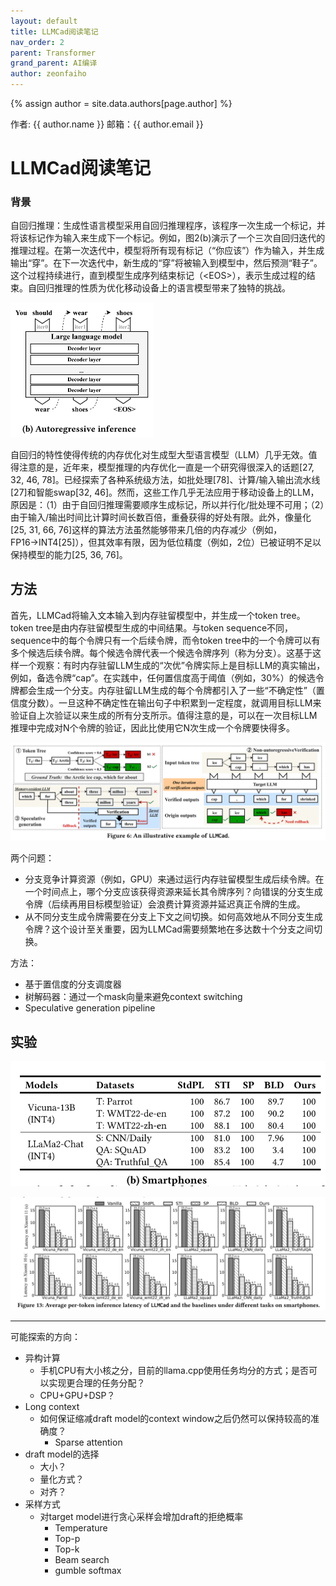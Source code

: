 ```yaml
---
layout: default
title: LLMCad阅读笔记
nav_order: 2
parent: Transformer
grand_parent: AI编译
author: zeonfaiho
---
```


{% assign author = site.data.authors[page.author] %}
<div> 作者: {{ author.name }}  
 邮箱：{{ author.email }}
</div>

<script type="text/javascript" async
  src="https://cdnjs.cloudflare.com/ajax/libs/mathjax/2.7.7/MathJax.js?config=TeX-MML-AM_CHTML">
</script>

<script type="text/x-mathjax-config">
  MathJax.Hub.Config({
    tex2jax: {
      inlineMath: [['$','$'], ['\\(','\\)']],
      processEscapes: true
    }
  });
</script>

# LLMCad阅读笔记

### 背景

自回归推理：生成性语言模型采用自回归推理程序，该程序一次生成一个标记，并将该标记作为输入来生成下一个标记。例如，图2(b)演示了一个三次自回归迭代的推理过程。在第一次迭代中，模型将所有现有标记（“你应该”）作为输入，并生成输出“穿”。在下一次迭代中，新生成的“穿”将被输入到模型中，然后预测“鞋子”。这个过程持续进行，直到模型生成序列结束标记（\<EOS\>），表示生成过程的结束。自回归推理的性质为优化移动设备上的语言模型带来了独特的挑战。

<img src="./LLMCad%E9%98%85%E8%AF%BB%E7%AC%94%E8%AE%B0.assets/image-20231111135653612.png" alt="image-20231111135653612" style="zoom:50%;" />

自回归的特性使得传统的内存优化对生成型大型语言模型（LLM）几乎无效。值得注意的是，近年来，模型推理的内存优化一直是一个研究得很深入的话题[27, 32, 46, 78]。已经探索了各种系统级方法，如批处理[78]、计算/输入输出流水线[27]和智能swap[32, 46]。然而，这些工作几乎无法应用于移动设备上的LLM，原因是：（1）由于自回归推理需要顺序生成标记，所以并行化/批处理不可用；（2）由于输入/输出时间比计算时间长数百倍，重叠获得的好处有限。此外，像量化[25, 31, 66, 76]这样的算法方法虽然能够带来几倍的内存减少（例如，FP16→INT4[25]），但其效率有限，因为低位精度（例如，2位）已被证明不足以保持模型的能力[25, 36, 76]。

## 方法

首先，LLMCad将输入文本输入到内存驻留模型中，并生成一个token tree。token tree是由内存驻留模型生成的中间结果。与token sequence不同，sequence中的每个令牌只有一个后续令牌，而令token tree中的一个令牌可以有多个候选后续令牌。每个候选令牌代表一个候选令牌序列（称为分支）。这基于这样一个观察：有时内存驻留LLM生成的“次优”令牌实际上是目标LLM的真实输出，例如，备选令牌“cap”。在实践中，任何置信度高于阈值（例如，30%）的候选令牌都会生成一个分支。内存驻留LLM生成的每个令牌都引入了一些“不确定性”（置信度分数）。一旦这种不确定性在输出句子中积累到一定程度，就调用目标LLM来验证自上次验证以来生成的所有分支所示。值得注意的是，可以在一次目标LLM推理中完成对N个令牌的验证，因此比使用它N次生成一个令牌要快得多。

![image-20231111141647914](./LLMCad%E9%98%85%E8%AF%BB%E7%AC%94%E8%AE%B0.assets/image-20231111141647914.png)

两个问题：

- 分支竞争计算资源（例如，GPU）来通过运行内存驻留模型生成后续令牌。在一个时间点上，哪个分支应该获得资源来延长其令牌序列？向错误的分支生成令牌（后续再用目标模型验证）会浪费计算资源并延迟真正令牌的生成。
- 从不同分支生成令牌需要在分支上下文之间切换。如何高效地从不同分支生成令牌？这个设计至关重要，因为LLMCad需要频繁地在多达数十个分支之间切换。

方法：

- 基于置信度的分支调度器
- 树解码器：通过一个mask向量来避免context switching
- Speculative generation pipeline

## 实验

![image-20231111144236969](./LLMCad%E9%98%85%E8%AF%BB%E7%AC%94%E8%AE%B0.assets/image-20231111144236969.png)

![image-20231111144308931](./LLMCad%E9%98%85%E8%AF%BB%E7%AC%94%E8%AE%B0.assets/image-20231111144308931.png)

---

可能探索的方向：

- 异构计算
  - 手机CPU有大小核之分，目前的llama.cpp使用任务均分的方式；是否可以实现更合理的任务分配？
  - CPU+GPU+DSP？
- Long context
  - 如何保证缩减draft model的context window之后仍然可以保持较高的准确度？
    - Sparse attention
- draft model的选择
  - 大小？
  - 量化方式？
  - 对齐？
- 采样方式
  - 对target model进行贪心采样会增加draft的拒绝概率
    - Temperature
    - Top-p
    - Top-k
    - Beam search
    - gumble softmax